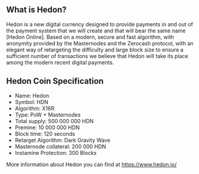 What is Hedon?
----------------

Hedon is a new digital currency designed to provide payments in and out of the payment system that we will create and that will bear the same name [Hedon Online]. Based on a modern, secure and fast algorithm, with anonymity provided by the Masternodes and the Zerocash protocol, with an elegant way of retargeting the difficulty and large block size to ensure a sufficient number of transactions we believe that Hedon will take its place among the modern recent digital payments.

Hedon Coin Specification
------------

* Name: Hedon
* Symbol: HDN
* Algorithm: X16R
* Type: PoW + Masternodes
* Total supply: 500 000 000 HDN
* Premine: 10 000 000 HDN
* Block time: 120 seconds
* Retarget Algorithm: Dark Gravity Wave
* Masternode collateral: 200 000 HDN
* Instamine Protection: 300 Blocks

More information about Hedon you can find at https://www.hedon.io/
